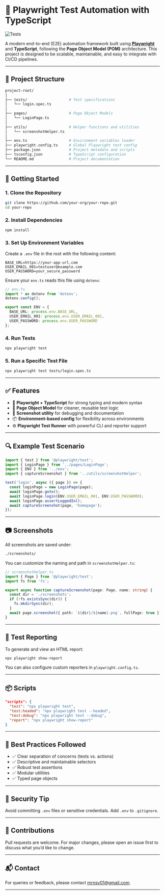 # 🔎 Playwright Test Automation with TypeScript

![Tests](https://img.shields.io/badge/tests-passing-brightgreen)


A modern end-to-end (E2E) automation framework built using **[Playwright](https://playwright.dev/)** and **TypeScript**, following the **Page Object Model (POM)** architecture. This project is designed to be scalable, maintainable, and easy to integrate with CI/CD pipelines.

---

## 📁 Project Structure

```bash
project-root/
│
├── tests/                   # Test specifications
│   └── login.spec.ts
│
├── pages/                   # Page Object Models
│   └── LoginPage.ts
│
├── utils/                   # Helper functions and utilities
│   └── screenshotHelper.ts
│
├── env.ts                   # Environment variables loader
├── playwright.config.ts     # Global Playwright test config
├── package.json             # Project metadata and scripts
├── tsconfig.json            # TypeScript configuration
└── README.md                # Project documentation
```

---

## 🚀 Getting Started

### 1. **Clone the Repository**

```bash
git clone https://github.com/your-org/your-repo.git
cd your-repo
```

### 2. **Install Dependencies**

```bash
npm install
```

### 3. **Set Up Environment Variables**

Create a `.env` file in the root with the following content:

```env
BASE_URL=https://your-app-url.com
USER_EMAIL_001=testuser@example.com
USER_PASSWORD=your_secure_password
```

Ensure your `env.ts` reads this file using `dotenv`:

```ts
// env.ts
import * as dotenv from 'dotenv';
dotenv.config();

export const ENV = {
  BASE_URL: process.env.BASE_URL,
  USER_EMAIL_001: process.env.USER_EMAIL_001,
  USER_PASSWORD: process.env.USER_PASSWORD
};
```

### 4. **Run Tests**

```bash
npx playwright test
```

### 5. **Run a Specific Test File**

```bash
npx playwright test tests/login.spec.ts
```

---

## ✅ Features

* 🔹 **Playwright + TypeScript** for strong typing and modern syntax  
* 🧱 **Page Object Model** for cleaner, reusable test logic  
* 📸 **Screenshot utility** for debugging and documentation  
* 📦 **Environment-based config** for flexibility across environments  
* ⚙️ **Playwright Test Runner** with powerful CLI and reporter support  

---

## 🔍 Example Test Scenario

```ts
import { test } from '@playwright/test';
import { LoginPage } from '../pages/LoginPage';
import { ENV } from '../env';
import { captureScreenshot } from '../utils/screenshotHelper';

test('login', async ({ page }) => {
  const loginPage = new LoginPage(page);
  await loginPage.goto();
  await loginPage.login(ENV.USER_EMAIL_001, ENV.USER_PASSWORD);
  await loginPage.assertLoggedIn();
  await captureScreenshot(page, 'homepage');
});
```

---

## 📷 Screenshots

All screenshots are saved under:

```bash
./screenshots/
```

You can customize the naming and path in `screenshotHelper.ts`:

```ts
// screenshotHelper.ts
import { Page } from '@playwright/test';
import fs from 'fs';

export async function captureScreenshot(page: Page, name: string) {
  const dir = './screenshots';
  if (!fs.existsSync(dir)) {
    fs.mkdirSync(dir);
  }
  await page.screenshot({ path: `${dir}/${name}.png`, fullPage: true });
}
```

---

## 🧪 Test Reporting

To generate and view an HTML report:

```bash
npx playwright show-report
```

You can also configure custom reporters in `playwright.config.ts`.

---

## 📦 Scripts

```json
"scripts": {
  "test": "npx playwright test",
  "test:headed": "npx playwright test --headed",
  "test:debug": "npx playwright test --debug",
  "report": "npx playwright show-report"
}
```

---

## 🧹 Best Practices Followed

* ✅ Clear separation of concerns (tests vs. actions)  
* ✅ Descriptive and maintainable selectors  
* ✅ Robust test assertions  
* ✅ Modular utilities  
* ✅ Typed page objects  

---

## 🔐 Security Tip

Avoid committing `.env` files or sensitive credentials. Add `.env` to `.gitignore`.

---

## 🤝 Contributions

Pull requests are welcome. For major changes, please open an issue first to discuss what you’d like to change.

---

## 📬 Contact

For queries or feedback, please contact [mrnsv01@gmail.com](mailto:mrnsv01@gmail.com).

---
